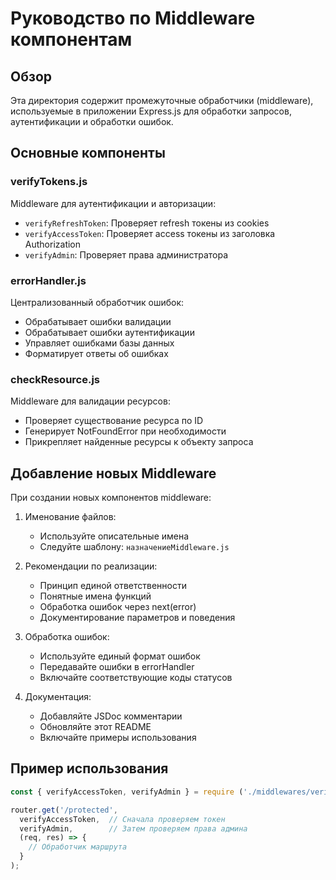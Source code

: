 # Руководство по Middleware компонентам

## Обзор
Эта директория содержит промежуточные обработчики (middleware), используемые в приложении Express.js для обработки запросов, аутентификации и обработки ошибок.

## Основные компоненты

### verifyTokens.js
Middleware для аутентификации и авторизации:
- `verifyRefreshToken`: Проверяет refresh токены из cookies
- `verifyAccessToken`: Проверяет access токены из заголовка Authorization
- `verifyAdmin`: Проверяет права администратора

### errorHandler.js
Централизованный обработчик ошибок:
- Обрабатывает ошибки валидации
- Обрабатывает ошибки аутентификации
- Управляет ошибками базы данных
- Форматирует ответы об ошибках

### checkResource.js
Middleware для валидации ресурсов:
- Проверяет существование ресурса по ID
- Генерирует NotFoundError при необходимости
- Прикрепляет найденные ресурсы к объекту запроса

## Добавление новых Middleware

При создании новых компонентов middleware:

1. Именование файлов:
   - Используйте описательные имена
   - Следуйте шаблону: `назначениеMiddleware.js`

2. Рекомендации по реализации:
   - Принцип единой ответственности
   - Понятные имена функций
   - Обработка ошибок через next(error)
   - Документирование параметров и поведения

3. Обработка ошибок:
   - Используйте единый формат ошибок
   - Передавайте ошибки в errorHandler
   - Включайте соответствующие коды статусов

4. Документация:
   - Добавляйте JSDoc комментарии
   - Обновляйте этот README
   - Включайте примеры использования

## Пример использования

```javascript
const { verifyAccessToken, verifyAdmin } = require ('./middlewares/verifyTokens');

router.get('/protected',
  verifyAccessToken,  // Сначала проверяем токен
  verifyAdmin,        // Затем проверяем права админа
  (req, res) => {
    // Обработчик маршрута
  }
);
```